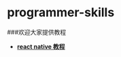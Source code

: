 # programmer-skills

###欢迎大家提供教程

- [**react native 教程**](https://github.com/Cocoon-break/programmer-skills/blob/master/react-native%E6%95%99%E7%A8%8B/react-native%E7%8E%AF%E5%A2%83%E9%85%8D%E7%BD%AE.md)
